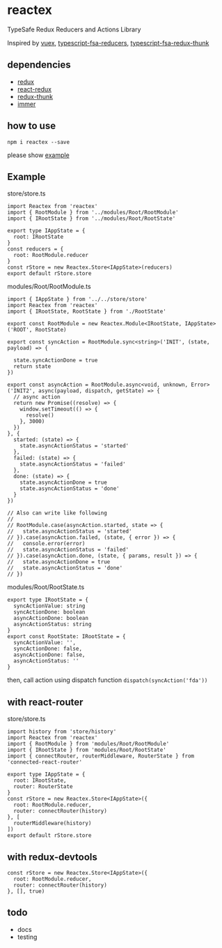 # reactex

TypeSafe Redux Reducers and Actions Library

Inspired by 
[vuex](https://www.npmjs.com/package/vuex), 
[typescript-fsa-reducers](https://www.npmjs.com/package/typescript-fsa-reducers), 
[typescript-fsa-redux-thunk](https://www.npmjs.com/package/typescript-fsa-redux-thunk)

## dependencies
- [redux](https://www.npmjs.com/package/redux)
- [react-redux](https://www.npmjs.com/package/react-redux)
- [redux-thunk](https://www.npmjs.com/package/redux-thunk)
- [immer](https://www.npmjs.com/package/immer)

## how to use

```
npm i reactex --save
```

please show [example](./example)

## Example

store/store.ts
```
import Reactex from 'reactex'
import { RootModule } from '../modules/Root/RootModule'
import { IRootState } from '../modules/Root/RootState'

export type IAppState = {
  root: IRootState
}
const reducers = {
  root: RootModule.reducer
}
const rStore = new Reactex.Store<IAppState>(reducers)
export default rStore.store
```

modules/Root/RootModule.ts
```
import { IAppState } from '../../store/store'
import Reactex from 'reactex'
import { IRootState, RootState } from './RootState'

export const RootModule = new Reactex.Module<IRootState, IAppState>('ROOT', RootState)

export const syncAction = RootModule.sync<string>('INIT', (state, payload) => {

  state.syncActionDone = true
  return state
})

export const asyncAction = RootModule.async<void, unknown, Error>('INIT2', async(payload, dispatch, getState) => {
  // async action
  return new Promise((resolve) => {
    window.setTimeout(() => {
      resolve()
    }, 3000)
  })
}, {
  started: (state) => {
    state.asyncActionStatus = 'started'
  },
  failed: (state) => {
    state.asyncActionStatus = 'failed'
  },
  done: (state) => {
    state.asyncActionDone = true
    state.asyncActionStatus = 'done'
  }
})

// Also can write like following
// 
// RootModule.case(asyncAction.started, state => {
//   state.asyncActionStatus = 'started'
// }).case(asyncAction.failed, (state, { error }) => {
//   console.error(error)
//   state.asyncActionStatus = 'failed'
// }).case(asyncAction.done, (state, { params, result }) => {
//   state.asyncActionDone = true
//   state.asyncActionStatus = 'done'
// })
```

modules/Root/RootState.ts
```
export type IRootState = {
  syncActionValue: string
  syncActionDone: boolean
  asyncActionDone: boolean
  asyncActionStatus: string
}
export const RootState: IRootState = {
  syncActionValue: '',
  syncActionDone: false,
  asyncActionDone: false,
  asyncActionStatus: ''
}
```

then, call action using dispatch function 
`dispatch(syncAction('fda'))`


## with react-router

store/store.ts
```
import history from 'store/history'
import Reactex from 'reactex'
import { RootModule } from 'modules/Root/RootModule'
import { IRootState } from 'modules/Root/RootState'
import { connectRouter, routerMiddleware, RouterState } from 'connected-react-router'

export type IAppState = {
  root: IRootState,
  router: RouterState
}
const rStore = new Reactex.Store<IAppState>({
  root: RootModule.reducer,
  router: connectRouter(history)
}, [
  routerMiddleware(history)
])
export default rStore.store
```

## with redux-devtools

```
const rStore = new Reactex.Store<IAppState>({
  root: RootModule.reducer,
  router: connectRouter(history)
}, [], true)
```

## todo

- docs
- testing
